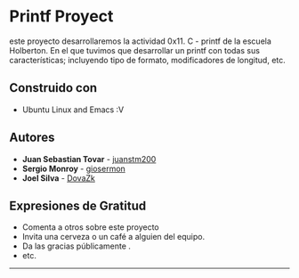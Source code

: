 # Printf Proyect

este proyecto desarrollaremos la actividad 0x11. C - printf de la escuela Holberton. En el que tuvimos que desarrollar un printf con todas sus características; incluyendo tipo de formato, modificadores de longitud, etc.


## Construido con

* Ubuntu Linux and Emacs :V


## Autores 

* **Juan Sebastian Tovar** - [juanstm200](https://github.com/juanstm200)
* **Sergio Monroy** - [giosermon](https://github.com/giosermon)
* **Joel Silva** - [DovaZk](https://github.com/DovaZk)



## Expresiones de Gratitud 

* Comenta a otros sobre este proyecto 
* Invita una cerveza  o un café  a alguien del equipo. 
* Da las gracias públicamente .
* etc.



---
